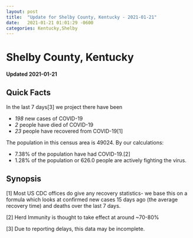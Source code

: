 ```yaml
---
layout: post
title:  "Update for Shelby County, Kentucky - 2021-01-21"
date:   2021-01-21 01:01:29 -0600
categories: Kentucky,Shelby
---
```


# Shelby County, Kentucky
#### Updated 2021-01-21

## Quick Facts

In the last 7 days[3] we project there have been
- *198* new cases of COVID-19
- *2* people have died of COVID-19
- *23* people have recovered from COVID-19[1]

The population in this census area is 49024. By our calculations:
- 7.38% of the population have had COVID-19.[2]
- 1.28% of the population or 626.0 people are actively fighting the virus.

## Synopsis




[1] Most US CDC offices do give any recovery statistics- we base this on a formula which looks at confirmed new cases
15 days ago (the average recovery time) and deaths over the last 7 days.

[2] Herd Immunity is thought to take effect at around ~70-80%

[3] Due to reporting delays, this data may be incomplete.
 
    